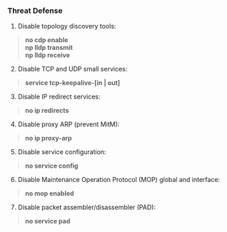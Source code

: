 ### Threat Defense  

1. Disable topology discovery tools:  
> **no cdp enable  
> np lldp transmit  
> np lldp receive**  
2. Disable TCP and UDP small services:  
> **service tcp-keepalive-[in | out]**  
3. Disable IP redirect services:  
> **no ip redirects**  
4. Disable proxy ARP (prevent MitM):  
> **no ip proxy-arp**  
5. Disable service configuration:  
> **no service config**  
6. Disable Maintenance Operation Protocol (MOP) global and interface:  
> **no mop enabled**  
7. Disable packet assembler/disassembler (PAD):  
> **no service pad**  



